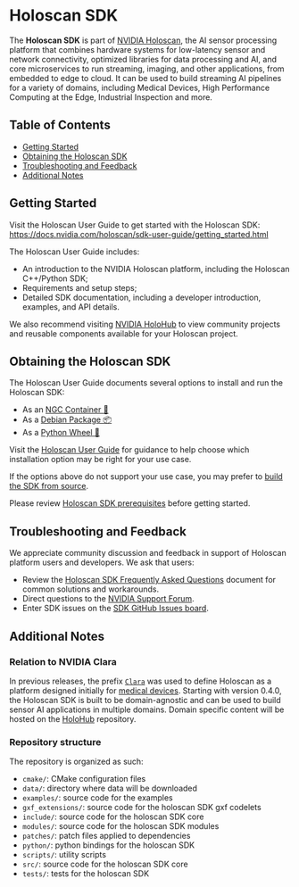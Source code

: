# Holoscan SDK

The **Holoscan SDK** is part of [NVIDIA Holoscan](https://developer.nvidia.com/holoscan-sdk), the AI sensor processing platform that combines hardware systems for low-latency sensor and network connectivity, optimized libraries for data processing and AI, and core microservices to run streaming, imaging, and other applications, from embedded to edge to cloud. It can be used to build streaming AI pipelines for a variety of domains, including Medical Devices, High Performance Computing at the Edge, Industrial Inspection and more.

## Table of Contents

- [Getting Started](#getting-started)
- [Obtaining the Holoscan SDK](#obtaining-the-holoscan-sdk)
- [Troubleshooting and Feedback](#troubleshooting-and-feedback)
- [Additional Notes](#additional-notes)

## Getting Started

Visit the Holoscan User Guide to get started with the Holoscan SDK: <https://docs.nvidia.com/holoscan/sdk-user-guide/getting_started.html>

The Holoscan User Guide includes:
- An introduction to the NVIDIA Holoscan platform, including the Holoscan C++/Python SDK;
- Requirements and setup steps;
- Detailed SDK documentation, including a developer introduction, examples, and API details.

We also recommend visiting [NVIDIA HoloHub](https://nvidia-holoscan.github.io/holohub/) to view
community projects and reusable components available for your Holoscan project.

## Obtaining the Holoscan SDK

The Holoscan User Guide documents several options to install and run the Holoscan SDK:

- As an [NGC Container 🐋](https://docs.nvidia.com/holoscan/sdk-user-guide/sdk_installation.html#sd-tab-item-2)
- As a [Debian Package 📦️](https://docs.nvidia.com/holoscan/sdk-user-guide/sdk_installation.html#sd-tab-item-3)
- As a [Python Wheel 🐍](https://docs.nvidia.com/holoscan/sdk-user-guide/sdk_installation.html#sd-tab-item-4)

Visit the [Holoscan User Guide](https://docs.nvidia.com/holoscan/sdk-user-guide/sdk_installation.html#not-sure-what-to-choose) for
guidance to help choose which installation option may be right for your use case.

If the options above do not support your use case, you may prefer to [build the SDK from source](./DEVELOP.md).

Please review [Holoscan SDK prerequisites](https://docs.nvidia.com/holoscan/sdk-user-guide/sdk_installation.html#prerequisites)
before getting started.

## Troubleshooting and Feedback

We appreciate community discussion and feedback in support of Holoscan platform users and developers. We ask that users:
- Review the [Holoscan SDK Frequently Asked Questions](FAQ.md) document for common solutions and workarounds.
- Direct questions to the [NVIDIA Support Forum](https://forums.developer.nvidia.com/c/healthcare/holoscan-sdk/320/all).
- Enter SDK issues on the [SDK GitHub Issues board](https://github.com/nvidia-holoscan/holoscan-sdk/issues).

## Additional Notes

### Relation to NVIDIA Clara

In previous releases, the prefix [`Clara`](https://developer.nvidia.com/industries/healthcare) was used to define Holoscan as a platform designed initially for [medical devices](https://www.nvidia.com/en-us/clara/developer-kits/). Starting with version 0.4.0, the Holoscan SDK is built to be domain-agnostic and can be used to build sensor AI applications in multiple domains. Domain specific content will be hosted on the [HoloHub](https://nvidia-holoscan.github.io/holohub) repository.

### Repository structure

The repository is organized as such:

- `cmake/`: CMake configuration files
- `data/`: directory where data will be downloaded
- `examples/`: source code for the examples
- `gxf_extensions/`: source code for the holoscan SDK gxf codelets
- `include/`: source code for the holoscan SDK core
- `modules/`: source code for the holoscan SDK modules
- `patches/`: patch files applied to dependencies
- `python/`: python bindings for the holoscan SDK
- `scripts/`: utility scripts
- `src/`: source code for the holoscan SDK core
- `tests/`: tests for the holoscan SDK
